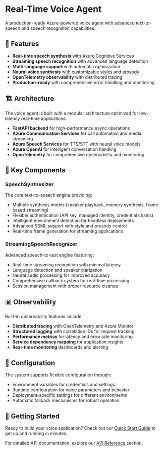 # Real-Time Voice Agent

A production-ready Azure-powered voice agent with advanced text-to-speech and speech recognition capabilities.

## 🚀 Features

- **Real-time speech synthesis** with Azure Cognitive Services
- **Streaming speech recognition** with advanced language detection
- **Multi-language support** with automatic optimization
- **Neural voice synthesis** with customizable styles and prosody
- **OpenTelemetry observability** with distributed tracing
- **Production-ready** with comprehensive error handling and monitoring

## 🏗️ Architecture

The voice agent is built with a modular architecture optimized for low-latency real-time applications:

- **FastAPI backend** for high-performance async operations
- **Azure Communication Services** for call automation and media streaming
- **Azure Speech Services** for TTS/STT with neural voice models
- **Azure OpenAI** for intelligent conversation handling
- **OpenTelemetry** for comprehensive observability and monitoring

## 🎯 Key Components

### SpeechSynthesizer

The core text-to-speech engine providing:

- Multiple synthesis modes (speaker playback, memory synthesis, frame-based streaming)
- Flexible authentication (API key, managed identity, credential chains)
- Intelligent environment detection for headless deployments
- Advanced SSML support with style and prosody control
- Real-time frame generation for streaming applications

### StreamingSpeechRecognizer

Advanced speech-to-text engine featuring:

- Real-time streaming recognition with minimal latency
- Language detection and speaker diarization
- Neural audio processing for improved accuracy
- Comprehensive callback system for real-time processing
- Session management with proper resource cleanup

## 📊 Observability

Built-in observability features include:

- **Distributed tracing** with OpenTelemetry and Azure Monitor
- **Structured logging** with correlation IDs for request tracking
- **Performance metrics** for latency and error rate monitoring
- **Service dependency mapping** for application insights
- **Real-time monitoring** dashboards and alerting

## 🔧 Configuration

The system supports flexible configuration through:

- Environment variables for credentials and settings
- Runtime configuration for voice parameters and behavior
- Deployment-specific settings for different environments
- Automatic fallback mechanisms for robust operation

## 🌟 Getting Started

Ready to build your voice application? Check out our [Quick Start Guide](getting-started/quickstart.md) to get up and running in minutes.

For detailed API documentation, explore our [API Reference](api/overview.md) section.

